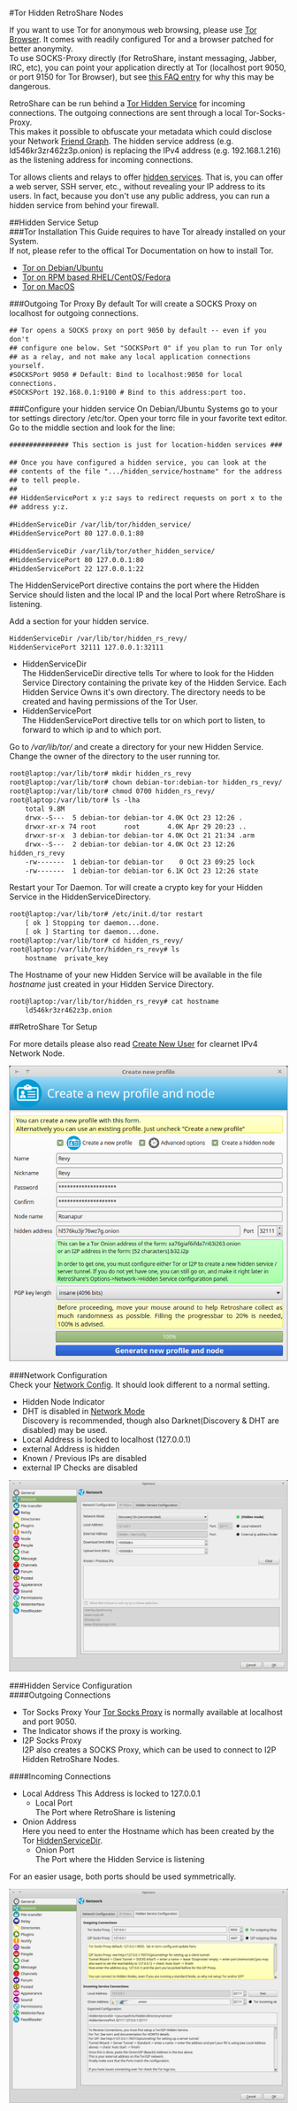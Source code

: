 #Tor Hidden RetroShare Nodes  

If you want to use Tor for anonymous web browsing, please use [Tor 
Browser](https://www.torproject.org/projects/torbrowser.html.en). 
It comes with readily configured Tor and a browser patched 
for better anonymity.  
To use SOCKS-Proxy directly (for RetroShare, instant 
messaging, Jabber, IRC, etc), you can point your application directly at 
Tor (localhost port 9050, or port 9150 for Tor Browser), but see [this 
FAQ entry](https://www.torproject.org/docs/faq.html.en#TBBSocksPort) 
for why this may be dangerous. 

RetroShare can be run behind a [Tor Hidden Service](https://www.torproject.org/docs/hidden-services.html.en) 
for incoming connections. The outgoing connections are sent through a 
local Tor-Socks-Proxy.  
This makes it possible to obfuscate your metadata which could 
disclose your Network [Friend Graph](../concept/topology/#retroshare). 
The hidden service address (e.g. ld546kr3zr462z3p.onion) is replacing 
the IPv4 address (e.g. 192.168.1.216) as the listening address for incoming 
connections.  

Tor allows clients and relays to offer [hidden services](https://www.torproject.org/docs/tor-hidden-service.html.en). 
That is, you can offer a web server, SSH server, etc., without revealing your IP 
address to its users. In fact, because you don't use any public 
address, you can run a hidden service from behind your firewall.  

##Hidden Service Setup  
###Tor Installation
This Guide requires to have Tor already installed on your System.  
If not, please refer to the offical Tor Documentation on how to install Tor.  

 - [Tor on Debian/Ubuntu](https://www.torproject.org/docs/debian.html.en)  
 - [Tor on RPM based RHEL/CentOS/Fedora](https://www.torproject.org/docs/rpms.html.en)  
 - [Tor on MacOS](https://www.torproject.org/docs/tor-doc-osx.html.en)  

###Outgoing Tor Proxy
By default Tor will create a SOCKS Proxy on localhost for outgoing connections. 

    ## Tor opens a SOCKS proxy on port 9050 by default -- even if you don't
    ## configure one below. Set "SOCKSPort 0" if you plan to run Tor only
    ## as a relay, and not make any local application connections yourself.
    #SOCKSPort 9050 # Default: Bind to localhost:9050 for local connections.
    #SOCKSPort 192.168.0.1:9100 # Bind to this address:port too.

###Configure your hidden service 
On Debian/Ubuntu Systems go to your tor settings directory /etc/tor. 
Open your torrc file in your favorite text editor. Go to the middle 
section and look for the line: 

    ############### This section is just for location-hidden services ###
    
    ## Once you have configured a hidden service, you can look at the
    ## contents of the file ".../hidden_service/hostname" for the address
    ## to tell people.
    ##
    ## HiddenServicePort x y:z says to redirect requests on port x to the
    ## address y:z.
    
    #HiddenServiceDir /var/lib/tor/hidden_service/
    #HiddenServicePort 80 127.0.0.1:80

    #HiddenServiceDir /var/lib/tor/other_hidden_service/
    #HiddenServicePort 80 127.0.0.1:80
    #HiddenServicePort 22 127.0.0.1:22

The HiddenServicePort directive contains the port where the Hidden Service 
should listen and the local IP and the local Port where RetroShare is listening. 

Add a section for your hidden service.

    HiddenServiceDir /var/lib/tor/hidden_rs_revy/
    HiddenServicePort 32111 127.0.0.1:32111

 - HiddenServiceDir  
   The HiddenServiceDir directive tells Tor where to look for the Hidden 
   Service Directory containing the private key of the Hidden Service. 
   Each Hidden Service Owns it's own directory. 
   The directory needs to be created and having permissions of the Tor User.  
 - HiddenServicePort  
   The HiddenServicePort directive tells tor on which port to listen, to 
   forward to which ip and to which port.  

Go to */var/lib/tor/* and create a directory for your new Hidden Service. 
Change the owner of the directory to the user running tor. 

    root@laptop:/var/lib/tor# mkdir hidden_rs_revy  
    root@laptop:/var/lib/tor# chown debian-tor:debian-tor hidden_rs_revy/  
    root@laptop:/var/lib/tor# chmod 0700 hidden_rs_revy/  
    root@laptop:/var/lib/tor# ls -lha  
        total 9.8M
        drwx--S---  5 debian-tor debian-tor 4.0K Oct 23 12:26 .
        drwxr-xr-x 74 root       root       4.0K Apr 29 20:23 ..
        drwxr-sr-x  3 debian-tor debian-tor 4.0K Oct 21 21:34 .arm
        drwx--S---  2 debian-tor debian-tor 4.0K Oct 23 12:26 hidden_rs_revy
        -rw-------  1 debian-tor debian-tor    0 Oct 23 09:25 lock
        -rw-------  1 debian-tor debian-tor 6.1K Oct 23 12:26 state  

Restart your Tor Daemon. Tor will create a crypto key for your Hidden 
Service in the HiddenServiceDirectory. 

    root@laptop:/var/lib/tor# /etc/init.d/tor restart
        [ ok ] Stopping tor daemon...done.
        [ ok ] Starting tor daemon...done.
    root@laptop:/var/lib/tor# cd hidden_rs_revy/
    root@laptop:/var/lib/tor/hidden_rs_revy# ls
        hostname  private_key

The Hostname of your new Hidden Service will be available in the 
file *hostname* just created in your Hidden Service Directory.  

    root@laptop:/var/lib/tor/hidden_rs_revy# cat hostname  
        ld546kr3zr462z3p.onion

##RetroShare Tor Setup  

For more details please also read [Create New User](../user-guide/first-steps/#create-new-profile) 
for clearnet IPv4 Network Node.  

![create hidden node](../img/tutorial/tor/create_new_profile.png "Create Hidden Node")  

###Network Configuration  
Check your [Network Config](../user-guide/settings/#network). It should 
look different to a normal setting. 

 - Hidden Node Indicator  
 - DHT is disabled in [Network Mode](/user-guide/settings/#network-mode)  
   Discovery is recommended, though also Darknet(Discovery & DHT are disabled) 
   may be used.  
 - Local Address is locked to localhost (127.0.0.1)  
 - external Address is hidden  
 - Known / Previous IPs are disabled   
 - external IP Checks are disabled  
 
![network config](../img/tutorial/tor/network_config.png "Network Config")  


###Hidden Service Configuration  
####Outgoing Connections
 - Tor Socks Proxy
   Your [Tor Socks Proxy](../tutorial/tor-hidden-rs-node/#outgoing-tor-proxy) 
   is normally available at localhost and port 9050. 
 - The Indicator shows if the proxy is working. 
 - I2P Socks Proxy  
   I2P also creates a SOCKS Proxy, which can be used to connect to I2P 
   Hidden RetroShare Nodes.  

####Incoming Connections
 - Local Address
   This Address is locked to 127.0.0.1
    - Local Port  
      The Port where RetroShare is listening  
 - Onion Address  
   Here you need to enter the Hostname which has been created by the Tor 
   [HiddenServiceDir](../tutorial/tor-hidden-rs-node/#configure-your-hidden-service).  
    - Onion Port  
      The Port where the Hidden Service is listening

For an easier usage, both ports should be used symmetrically.  
   
![Hidden Service Config](../img/tutorial/tor/hidden_service_config.png "Hidden Service Config")  

